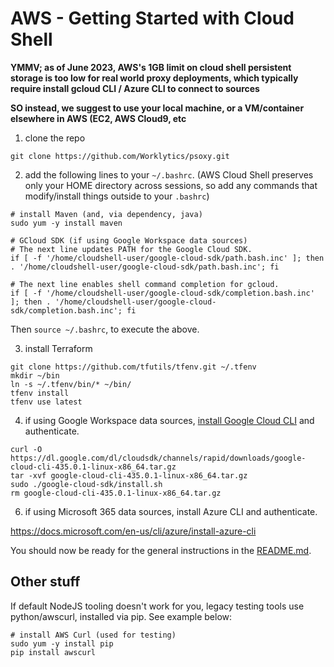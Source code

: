 # AWS - Getting Started with Cloud Shell

**YMMV; as of June 2023, AWS's 1GB limit on cloud shell persistent storage is too low for real world proxy deployments, which typically require install gcloud CLI / Azure CLI to connect to sources**

**SO instead, we suggest to use your local machine, or a VM/container elsewhere in AWS (EC2, AWS Cloud9, etc**

1. clone the repo

```shell
git clone https://github.com/Worklytics/psoxy.git
```

2. add the following lines to your `~/.bashrc`. (AWS Cloud Shell preserves only your HOME directory across sessions, so add any commands that modify/install things outside to your `.bashrc`)

```shell
# install Maven (and, via dependency, java)
sudo yum -y install maven

# GCloud SDK (if using Google Workspace data sources)
# The next line updates PATH for the Google Cloud SDK.
if [ -f '/home/cloudshell-user/google-cloud-sdk/path.bash.inc' ]; then . '/home/cloudshell-user/google-cloud-sdk/path.bash.inc'; fi

# The next line enables shell command completion for gcloud.
if [ -f '/home/cloudshell-user/google-cloud-sdk/completion.bash.inc' ]; then . '/home/cloudshell-user/google-cloud-sdk/completion.bash.inc'; fi
```

Then `source ~/.bashrc`, to execute the above.

3. install Terraform

```shell
git clone https://github.com/tfutils/tfenv.git ~/.tfenv
mkdir ~/bin
ln -s ~/.tfenv/bin/* ~/bin/
tfenv install
tfenv use latest
```

4. if using Google Workspace data sources, [install Google Cloud CLI](https://cloud.google.com/sdk/docs/install#linux) and authenticate.

```shell
curl -O https://dl.google.com/dl/cloudsdk/channels/rapid/downloads/google-cloud-cli-435.0.1-linux-x86_64.tar.gz
tar -xvf google-cloud-cli-435.0.1-linux-x86_64.tar.gz
sudo ./google-cloud-sdk/install.sh
rm google-cloud-cli-435.0.1-linux-x86_64.tar.gz
```

6. if using Microsoft 365 data sources, install Azure CLI and authenticate.

https://docs.microsoft.com/en-us/cli/azure/install-azure-cli

You should now be ready for the general instructions in the [README.md](../../README.md).

## Other stuff

If default NodeJS tooling doesn't work for you, legacy testing tools use python/awscurl, installed via pip. See example below:

```shell
# install AWS Curl (used for testing)
sudo yum -y install pip
pip install awscurl
```
